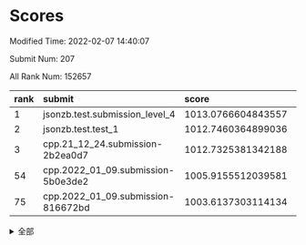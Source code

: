 # Scores

Modified Time: 2022-02-07 14:40:07

Submit Num: 207

All Rank Num: 152657

| rank |               submit               |       score        |       sigma        | pk_num |
| :--- | :--------------------------------- | :----------------- | :----------------- | :----- |
| 1    | jsonzb.test.submission_level_4     | 1013.0766604843557 | 0.80308594747624   | 2944   |
| 2    | jsonzb.test.test_1                 | 1012.7460364899036 | 0.8121226772040017 | 2951   |
| 3    | cpp.21_12_24.submission-2b2ea0d7   | 1012.7325381342188 | 0.7838659283215447 | 2948   |
| 54   | cpp.2022_01_09.submission-5b0e3de2 | 1005.9155512039581 | 0.726295557346661  | 2949   |
| 75   | cpp.2022_01_09.submission-816672bd | 1003.6137303114134 | 0.7200176534359309 | 2954   |


<details>
<summary>全部</summary>

| rank |                 submit                 |       score        |       sigma        | pk_num |
| :--- | :------------------------------------- | :----------------- | :----------------- | :----- |
| 1    | jsonzb.test.submission_level_4         | 1013.0766604843557 | 0.80308594747624   | 2944   |
| 2    | jsonzb.test.test_1                     | 1012.7460364899036 | 0.8121226772040017 | 2951   |
| 3    | cpp.21_12_24.submission-2b2ea0d7       | 1012.7325381342188 | 0.7838659283215447 | 2948   |
| 4    | gobigger.level_3.submission_level_3_18 | 1011.8984779529317 | 0.7838730196228476 | 2951   |
| 5    | gobigger.level_3.submission_level_3_25 | 1011.884618194229  | 0.7599940711707847 | 2945   |
| 6    | gobigger.level_3.submission_level_3_30 | 1011.5402489197963 | 0.790878711853159  | 2950   |
| 7    | gobigger.level_3.submission_level_3_5  | 1011.4737889651401 | 0.765520198774372  | 2946   |
| 8    | gobigger.level_3.submission_level_3_37 | 1010.8450912575718 | 0.7601153643184344 | 2950   |
| 9    | gobigger.level_3.submission_level_3_44 | 1010.7297383555083 | 0.760229759013371  | 2949   |
| 10   | gobigger.level_3.submission_level_3_19 | 1010.5039620019575 | 0.7666167978650521 | 2954   |
| 11   | gobigger.level_3.submission_level_3_33 | 1010.4850972031055 | 0.7592700350948606 | 2951   |
| 12   | gobigger.level_3.submission_level_3_48 | 1010.2691908123116 | 0.7823682987980743 | 2950   |
| 13   | gobigger.level_3.submission_level_3_8  | 1010.1297494799551 | 0.7686089419064349 | 2950   |
| 14   | gobigger.level_3.submission_level_3_14 | 1010.0959706478353 | 0.7506136906849628 | 2953   |
| 15   | gobigger.level_3.submission_level_3_36 | 1010.0755521915424 | 0.7536383333841662 | 2947   |
| 16   | gobigger.level_3.submission_level_3_43 | 1010.0613134476985 | 0.7502831269211964 | 2950   |
| 17   | gobigger.level_3.submission_level_3_11 | 1010.0431658922159 | 0.7726467648208922 | 2954   |
| 18   | gobigger.level_3.submission_level_3_17 | 1009.9853300123319 | 0.7552386296530513 | 2943   |
| 19   | gobigger.level_3.submission_level_3_35 | 1009.9564449454643 | 0.7399544334693411 | 2947   |
| 20   | gobigger.level_3.submission_level_3_45 | 1009.9352381095013 | 0.7783155630697542 | 2947   |
| 21   | gobigger.level_3.submission_level_3_39 | 1009.9189866163886 | 0.7598104229969643 | 2948   |
| 22   | gobigger.level_3.submission_level_3_32 | 1009.8816539329088 | 0.7667082078867784 | 2945   |
| 23   | gobigger.level_3.submission_level_3_10 | 1009.8542589872981 | 0.7388005469252173 | 2952   |
| 24   | gobigger.level_3.submission_level_3_13 | 1009.851749867803  | 0.7428949979772249 | 2950   |
| 25   | gobigger.level_3.submission_level_3_4  | 1009.851085586847  | 0.7587088020388078 | 2953   |
| 26   | gobigger.level_3.submission_level_3_29 | 1009.8218562265005 | 0.7533895394906057 | 2948   |
| 27   | gobigger.level_3.submission_level_3_15 | 1009.8217210762532 | 0.7648431482321976 | 2951   |
| 28   | gobigger.level_3.submission_level_3_1  | 1009.7994648198833 | 0.7377335444821276 | 2944   |
| 29   | gobigger.level_3.submission_level_3_16 | 1009.7171883597377 | 0.7412692943173043 | 2952   |
| 30   | gobigger.level_3.submission_level_3_7  | 1009.6601165224209 | 0.7544133805792146 | 2951   |
| 31   | gobigger.level_3.submission_level_3_34 | 1009.6410965960445 | 0.7596873848453283 | 2952   |
| 32   | gobigger.level_3.submission_level_3_20 | 1009.5505587611749 | 0.7498121153050221 | 2949   |
| 33   | gobigger.level_3.submission_level_3_6  | 1009.5387279923    | 0.7458438968733802 | 2957   |
| 34   | gobigger.level_3.submission_level_3_23 | 1009.5111120503265 | 0.766095351195722  | 2951   |
| 35   | gobigger.level_3.submission_level_3_46 | 1009.5099136567343 | 0.7548947507706237 | 2945   |
| 36   | gobigger.level_3.submission_level_3_31 | 1009.4200496022053 | 0.764547301551398  | 2946   |
| 37   | gobigger.level_3.submission_level_3_3  | 1009.3555832659589 | 0.7696074610186953 | 2943   |
| 38   | gobigger.level_3.submission_level_3_42 | 1009.3533798525756 | 0.7334375515445986 | 2948   |
| 39   | gobigger.level_3.submission_level_3_38 | 1009.260621817049  | 0.7605345267385385 | 2951   |
| 40   | gobigger.level_3.submission_level_3_2  | 1009.2404337087282 | 0.7544862854628002 | 2948   |
| 41   | gobigger.level_3.submission_level_3_27 | 1009.1575128690047 | 0.7422902850193205 | 2950   |
| 42   | gobigger.level_3.submission_level_3_40 | 1009.1481853835835 | 0.7522417018002864 | 2953   |
| 43   | gobigger.level_3.submission_level_3_24 | 1009.1363007618908 | 0.7591398668950764 | 2947   |
| 44   | gobigger.level_3.submission_level_3_12 | 1009.0476563086604 | 0.7464446920449204 | 2956   |
| 45   | gobigger.level_3.submission_level_3_21 | 1009.031788269494  | 0.7466377145848396 | 2955   |
| 46   | gobigger.level_3.submission_level_3_9  | 1009.0246233897051 | 0.7395529363749785 | 2948   |
| 47   | gobigger.level_3.submission_level_3_26 | 1008.9486724339303 | 0.7505781326713892 | 2951   |
| 48   | gobigger.level_3.submission_level_3_22 | 1008.7928900422467 | 0.7642982700607118 | 2952   |
| 49   | gobigger.level_3.submission_level_3_41 | 1008.7744101976143 | 0.7457473787746215 | 2954   |
| 50   | gobigger.level_3.submission_level_3_49 | 1008.7667692135035 | 0.7483399332179607 | 2950   |
| 51   | gobigger.level_3.submission_level_3_47 | 1008.7170595166648 | 0.7566684458133771 | 2948   |
| 52   | gobigger.level_3.submission_level_3_0  | 1008.6132518741049 | 0.7367657996758281 | 2952   |
| 53   | gobigger.level_3.submission_level_3_28 | 1008.0838323569022 | 0.7437734558637373 | 2951   |
| 54   | cpp.2022_01_09.submission-5b0e3de2     | 1005.9155512039581 | 0.726295557346661  | 2949   |
| 55   | gobigger.level_1.submission_level_1_11 | 1004.9334025861361 | 0.7185941005932683 | 2952   |
| 56   | gobigger.level_1.submission_level_1_19 | 1004.8741305287435 | 0.7250919858744048 | 2950   |
| 57   | gobigger.level_1.submission_level_1_38 | 1004.5643282194765 | 0.7318452342469306 | 2948   |
| 58   | gobigger.level_1.submission_level_1_12 | 1004.4857961678064 | 0.7188453822988737 | 2948   |
| 59   | gobigger.level_1.submission_level_1_14 | 1004.3530211305082 | 0.7180956067354696 | 2947   |
| 60   | gobigger.level_1.submission_level_1_21 | 1004.3312384223567 | 0.7180447147710848 | 2949   |
| 61   | gobigger.level_1.submission_level_1_39 | 1004.274335246865  | 0.7149793807268203 | 2950   |
| 62   | gobigger.level_1.submission_level_1_13 | 1004.0648854354711 | 0.7047239743852041 | 2948   |
| 63   | gobigger.level_1.submission_level_1_16 | 1004.0163499749801 | 0.7184334741095592 | 2957   |
| 64   | gobigger.level_1.submission_level_1_29 | 1003.9887997850494 | 0.724192546957996  | 2951   |
| 65   | gobigger.level_1.submission_level_1_2  | 1003.9869009313071 | 0.7253574229856995 | 2954   |
| 66   | gobigger.level_1.submission_level_1_43 | 1003.8203734782534 | 0.7164916695270934 | 2952   |
| 67   | gobigger.level_1.submission_level_1_48 | 1003.8128416296269 | 0.7089287432439596 | 2951   |
| 68   | gobigger.level_1.submission_level_1_37 | 1003.8025785891148 | 0.724785529800683  | 2952   |
| 69   | gobigger.level_1.submission_level_1_15 | 1003.7944653684171 | 0.7180821412713764 | 2948   |
| 70   | gobigger.level_1.submission_level_1_34 | 1003.7846679840444 | 0.7084388733588896 | 2950   |
| 71   | gobigger.level_1.submission_level_1_33 | 1003.7504921137214 | 0.7091107080616628 | 2951   |
| 72   | gobigger.level_1.submission_level_1_47 | 1003.7183062416736 | 0.7053590954088114 | 2948   |
| 73   | gobigger.level_1.submission_level_1_20 | 1003.6596604305596 | 0.7110413625951351 | 2945   |
| 74   | gobigger.level_1.submission_level_1_42 | 1003.6404148420702 | 0.7140103411584147 | 2950   |
| 75   | cpp.2022_01_09.submission-816672bd     | 1003.6137303114134 | 0.7200176534359309 | 2954   |
| 76   | gobigger.level_1.submission_level_1_8  | 1003.5809633511664 | 0.7141156461234559 | 2952   |
| 77   | gobigger.level_1.submission_level_1_1  | 1003.57675491478   | 0.7347567539181291 | 2950   |
| 78   | gobigger.level_1.submission_level_1_26 | 1003.5023122632598 | 0.7176980051653242 | 2951   |
| 79   | gobigger.level_1.submission_level_1_23 | 1003.4811440345002 | 0.7157173471760137 | 2945   |
| 80   | gobigger.level_1.submission_level_1_35 | 1003.4460923533369 | 0.7134517646970481 | 2954   |
| 81   | gobigger.level_1.submission_level_1_0  | 1003.4093021548616 | 0.7238202256575594 | 2953   |
| 82   | gobigger.level_1.submission_level_1_44 | 1003.4051310408332 | 0.7046048960223893 | 2949   |
| 83   | gobigger.level_1.submission_level_1_30 | 1003.3821166226943 | 0.7319947568143685 | 2955   |
| 84   | gobigger.level_1.submission_level_1_41 | 1003.3553302673527 | 0.7114044061721011 | 2951   |
| 85   | gobigger.level_1.submission_level_1_9  | 1003.3045825395039 | 0.724684340346288  | 2947   |
| 86   | gobigger.level_1.submission_level_1_31 | 1003.1732382701823 | 0.7166042271033941 | 2948   |
| 87   | gobigger.level_1.submission_level_1_49 | 1003.1588962016731 | 0.7114251879705592 | 2944   |
| 88   | gobigger.level_1.submission_level_1_25 | 1003.1459242036764 | 0.7146901415837157 | 2943   |
| 89   | gobigger.level_1.submission_level_1_40 | 1003.0686051662987 | 0.7044308788935485 | 2948   |
| 90   | gobigger.level_1.submission_level_1_3  | 1003.0560498557539 | 0.7160048148456019 | 2954   |
| 91   | gobigger.level_1.submission_level_1_17 | 1003.031223727736  | 0.7118958512594125 | 2949   |
| 92   | gobigger.level_1.submission_level_1_24 | 1002.9424273615186 | 0.7170321504561241 | 2947   |
| 93   | gobigger.level_1.submission_level_1_6  | 1002.8816163292382 | 0.7086139842392618 | 2951   |
| 94   | gobigger.level_1.submission_level_1_46 | 1002.8570629199845 | 0.7114164979723762 | 2951   |
| 95   | gobigger.level_1.submission_level_1_27 | 1002.8098404111554 | 0.7004623584134131 | 2950   |
| 96   | gobigger.level_1.submission_level_1_18 | 1002.80202661106   | 0.7073037162106448 | 2950   |
| 97   | gobigger.level_1.submission_level_1_36 | 1002.7870245552004 | 0.7104538015996431 | 2942   |
| 98   | gobigger.level_1.submission_level_1_7  | 1002.7377378712708 | 0.726732082461149  | 2955   |
| 99   | gobigger.level_1.submission_level_1_45 | 1002.6461876091311 | 0.7069523625729164 | 2959   |
| 100  | gobigger.level_1.submission_level_1_10 | 1002.5935364345894 | 0.7231359619462843 | 2948   |
| 101  | gobigger.level_1.submission_level_1_22 | 1002.564891118597  | 0.7076831349399446 | 2948   |
| 102  | gobigger.level_1.submission_level_1_32 | 1002.4848599884951 | 0.7139920215959926 | 2945   |
| 103  | gobigger.level_1.submission_level_1_28 | 1002.2918202773918 | 0.7020575526404725 | 2953   |
| 104  | gobigger.level_1.submission_level_1_4  | 1002.0382416619972 | 0.7155781657786119 | 2955   |
| 105  | gobigger.level_1.submission_level_1_5  | 1001.8650406454559 | 0.7156584556146269 | 2942   |
| 106  | gobigger.random.submission_random_49   | 997.834015764618   | 0.7040004591363039 | 2950   |
| 107  | gobigger.random.submission_random_8    | 997.215853625025   | 0.7009803587824109 | 2950   |
| 108  | gobigger.random.submission_random_41   | 997.2015826623857  | 0.7153038322875286 | 2947   |
| 109  | gobigger.random.submission_random_42   | 996.8529518467147  | 0.711870951311017  | 2949   |
| 110  | gobigger.random.submission_random_44   | 996.7950302600726  | 0.7063296172039631 | 2948   |
| 111  | gobigger.random.submission_random_38   | 996.785234201289   | 0.7122809291585399 | 2951   |
| 112  | gobigger.random.submission_random_24   | 996.7514652126615  | 0.7183087297401631 | 2948   |
| 113  | gobigger.random.submission_random_28   | 996.7117915125075  | 0.6991136196792731 | 2951   |
| 114  | gobigger.random.submission_random_37   | 996.6769309104124  | 0.714784048239973  | 2954   |
| 115  | gobigger.random.submission_random_32   | 996.5076779051051  | 0.7040847596475251 | 2951   |
| 116  | gobigger.random.submission_random_20   | 996.5016425206703  | 0.7076169622593164 | 2953   |
| 117  | gobigger.random.submission_random_22   | 996.4086744586638  | 0.7073299130616338 | 2954   |
| 118  | gobigger.random.submission_random_31   | 996.4057925819178  | 0.6891071586203105 | 2952   |
| 119  | gobigger.random.submission_random_26   | 996.3850458797637  | 0.7038052381205314 | 2948   |
| 120  | gobigger.random.submission_random_0    | 996.3637488636094  | 0.7013260631058202 | 2953   |
| 121  | gobigger.random.submission_random_21   | 996.3578741473165  | 0.7049306963342246 | 2953   |
| 122  | gobigger.random.submission_random_36   | 996.3334653084679  | 0.7182526938951449 | 2952   |
| 123  | gobigger.random.submission_random_48   | 996.2431906204198  | 0.7133690740509532 | 2953   |
| 124  | gobigger.random.submission_random_40   | 996.1797981272542  | 0.7213277794724826 | 2951   |
| 125  | gobigger.random.submission_random_6    | 996.1486165321766  | 0.7034379170147262 | 2953   |
| 126  | gobigger.random.submission_random_25   | 996.1321842635385  | 0.7015615870082076 | 2948   |
| 127  | gobigger.random.submission_random_1    | 996.0919895089374  | 0.7191082978350817 | 2946   |
| 128  | gobigger.random.submission_random_30   | 996.0880146115065  | 0.7014271678436745 | 2951   |
| 129  | gobigger.random.submission_random_45   | 996.0773750798037  | 0.7050403212769984 | 2946   |
| 130  | gobigger.random.submission_random_15   | 996.0170387464766  | 0.7011935100252489 | 2948   |
| 131  | gobigger.random.submission_random_7    | 995.9994139955674  | 0.7146999063915888 | 2946   |
| 132  | gobigger.random.submission_random_29   | 995.9295772217266  | 0.7125923345768267 | 2950   |
| 133  | gobigger.random.submission_random_16   | 995.9268391142331  | 0.7136409219665516 | 2950   |
| 134  | gobigger.random.submission_random_27   | 995.9035987068894  | 0.714640195698945  | 2951   |
| 135  | gobigger.random.submission_random_47   | 995.836884667987   | 0.7180013809772122 | 2948   |
| 136  | gobigger.random.submission_random_39   | 995.7827487909217  | 0.7174754249474822 | 2952   |
| 137  | gobigger.random.submission_random_34   | 995.7089912459702  | 0.7109750951969548 | 2955   |
| 138  | gobigger.random.submission_random_2    | 995.6640423690476  | 0.7041046734157033 | 2946   |
| 139  | gobigger.random.submission_random_5    | 995.6059231269195  | 0.7129139501449367 | 2953   |
| 140  | gobigger.random.submission_random_46   | 995.5398235502062  | 0.7183596541949411 | 2954   |
| 141  | gobigger.random.submission_random_3    | 995.5328842109237  | 0.7196316825358812 | 2949   |
| 142  | gobigger.random.submission_random_43   | 995.4978312025532  | 0.7266585597613235 | 2956   |
| 143  | gobigger.random.submission_random_18   | 995.4807776509099  | 0.7238149690309031 | 2951   |
| 144  | gobigger.random.submission_random_23   | 995.4599272823575  | 0.7044153267597867 | 2951   |
| 145  | gobigger.random.submission_random_9    | 995.4180314836249  | 0.7045463214863804 | 2950   |
| 146  | gobigger.random.submission_random_14   | 995.4137717884179  | 0.7121383832552652 | 2953   |
| 147  | gobigger.random.submission_random_4    | 995.32721564317    | 0.7215206256187843 | 2945   |
| 148  | gobigger.random.submission_random_12   | 995.3187161535049  | 0.7112389956453181 | 2952   |
| 149  | gobigger.random.submission_random_35   | 995.2778444634575  | 0.7002258551506534 | 2947   |
| 150  | gobigger.random.submission_random_17   | 995.2391425026644  | 0.7131809167416556 | 2953   |
| 151  | gobigger.random.submission_random_13   | 995.2226507778435  | 0.7094169958047003 | 2953   |
| 152  | gobigger.random.submission_random_33   | 995.132791751527   | 0.7011991570273648 | 2944   |
| 153  | gobigger.random.submission_random_19   | 994.9265438976903  | 0.701552133783502  | 2955   |
| 154  | gobigger.random.submission_random_11   | 994.9154448188312  | 0.7351933638335492 | 2952   |
| 155  | gobigger.random.submission_random_10   | 994.753397577322   | 0.7154157023478852 | 2946   |
| 156  | gobigger.level_2.submission_level_2_1  | 993.6367321074042  | 0.7230478742541695 | 2943   |
| 157  | gobigger.level_2.submission_level_2_31 | 993.2730651465196  | 0.7233953077179284 | 2949   |
| 158  | gobigger.level_2.submission_level_2_41 | 993.149537176637   | 0.7317357245372288 | 2946   |
| 159  | gobigger.level_2.submission_level_2_33 | 993.0013688448629  | 0.7409112678536025 | 2954   |
| 160  | gobigger.level_2.submission_level_2_49 | 992.9838141883793  | 0.7463413086326844 | 2949   |
| 161  | gobigger.level_2.submission_level_2_2  | 992.9123861430219  | 0.7541146875987786 | 2958   |
| 162  | gobigger.level_2.submission_level_2_21 | 992.8361683084728  | 0.7358719095299884 | 2947   |
| 163  | gobigger.level_2.submission_level_2_45 | 992.8252640851207  | 0.7262896401891752 | 2949   |
| 164  | gobigger.level_2.submission_level_2_44 | 992.817180657366   | 0.7545616239156421 | 2953   |
| 165  | gobigger.level_2.submission_level_2_47 | 992.7521277813113  | 0.7471195788068575 | 2951   |
| 166  | gobigger.level_2.submission_level_2_5  | 992.673203520812   | 0.7542802174759257 | 2945   |
| 167  | gobigger.level_2.submission_level_2_10 | 992.6604756259485  | 0.7505793729367182 | 2953   |
| 168  | gobigger.level_2.submission_level_2_0  | 992.6356637990305  | 0.7347245173223368 | 2954   |
| 169  | gobigger.level_2.submission_level_2_14 | 992.621816546125   | 0.7321133223693833 | 2950   |
| 170  | gobigger.level_2.submission_level_2_17 | 992.577118273217   | 0.7541604768904622 | 2947   |
| 171  | gobigger.level_2.submission_level_2_24 | 992.4291700065944  | 0.7424714234609893 | 2950   |
| 172  | gobigger.level_2.submission_level_2_4  | 992.409393464471   | 0.7343436168780292 | 2949   |
| 173  | gobigger.level_2.submission_level_2_11 | 992.4070117616544  | 0.7378253549476395 | 2949   |
| 174  | gobigger.level_2.submission_level_2_16 | 992.384898999467   | 0.7372593346483777 | 2946   |
| 175  | gobigger.level_2.submission_level_2_40 | 992.2391916821293  | 0.7562745921791577 | 2950   |
| 176  | gobigger.level_2.submission_level_2_23 | 992.1805561598596  | 0.7236960784568921 | 2948   |
| 177  | gobigger.level_2.submission_level_2_39 | 992.1040161601587  | 0.7490324912008144 | 2948   |
| 178  | gobigger.level_2.submission_level_2_36 | 992.0962382754134  | 0.7463215238004437 | 2950   |
| 179  | gobigger.level_2.submission_level_2_42 | 992.0827243249253  | 0.7520174735689302 | 2945   |
| 180  | gobigger.level_2.submission_level_2_15 | 992.065466638871   | 0.751841073239513  | 2954   |
| 181  | gobigger.level_2.submission_level_2_46 | 992.0450822130952  | 0.7344892072479933 | 2954   |
| 182  | gobigger.level_2.submission_level_2_6  | 992.0213430749086  | 0.745192867137862  | 2947   |
| 183  | gobigger.level_2.submission_level_2_37 | 992.0059752741868  | 0.7430568525131362 | 2956   |
| 184  | gobigger.level_2.submission_level_2_3  | 991.9508781935933  | 0.7535231704734993 | 2950   |
| 185  | gobigger.level_2.submission_level_2_30 | 991.9166099702934  | 0.7503897135697962 | 2950   |
| 186  | gobigger.level_2.submission_level_2_28 | 991.8860515693787  | 0.7382264766061952 | 2953   |
| 187  | gobigger.level_2.submission_level_2_38 | 991.8818842086877  | 0.735128208626916  | 2950   |
| 188  | gobigger.level_2.submission_level_2_18 | 991.881875860165   | 0.7443949401915375 | 2942   |
| 189  | gobigger.level_2.submission_level_2_19 | 991.851970081925   | 0.7411628616726152 | 2952   |
| 190  | gobigger.level_2.submission_level_2_48 | 991.8253663766768  | 0.7404781382032034 | 2947   |
| 191  | gobigger.level_2.submission_level_2_25 | 991.715437621696   | 0.7477491015047862 | 2954   |
| 192  | gobigger.level_2.submission_level_2_26 | 991.6242680356838  | 0.754865111614755  | 2942   |
| 193  | gobigger.level_2.submission_level_2_29 | 991.527156437217   | 0.7527173524925427 | 2948   |
| 194  | gobigger.level_2.submission_level_2_35 | 991.3364674860051  | 0.7426455943067614 | 2950   |
| 195  | gobigger.level_2.submission_level_2_32 | 991.2744056851998  | 0.7563367526059976 | 2949   |
| 196  | gobigger.level_2.submission_level_2_12 | 991.1186373092934  | 0.7488882280948097 | 2956   |
| 197  | gobigger.level_2.submission_level_2_34 | 991.0469084079597  | 0.762260517912755  | 2952   |
| 198  | gobigger.level_2.submission_level_2_27 | 990.9962056999133  | 0.7434218294921479 | 2950   |
| 199  | gobigger.level_2.submission_level_2_8  | 990.9690308523333  | 0.7483788522482437 | 2947   |
| 200  | gobigger.level_2.submission_level_2_22 | 990.9618242997774  | 0.7518908626905558 | 2948   |
| 201  | gobigger.level_2.submission_level_2_13 | 990.9131886794607  | 0.7680120650680959 | 2944   |
| 202  | gobigger.level_2.submission_level_2_7  | 990.7348597430359  | 0.7708906663727596 | 2951   |
| 203  | gobigger.level_2.submission_level_2_43 | 990.3085230220688  | 0.7565916677915389 | 2949   |
| 204  | gobigger.level_2.submission_level_2_9  | 990.2535929332744  | 0.7490758644349995 | 2951   |
| 205  | gobigger.level_2.submission_level_2_20 | 988.785188388168   | 0.7717879303942632 | 2954   |
| 206  | gobigger.none.submission_none_0        | 976.6285626256421  | 1.4141423508868396 | 2952   |
| 207  | gobigger.none.submission_none_1        | 974.013219252419   | 1.7773860183148247 | 2950   |

</details>